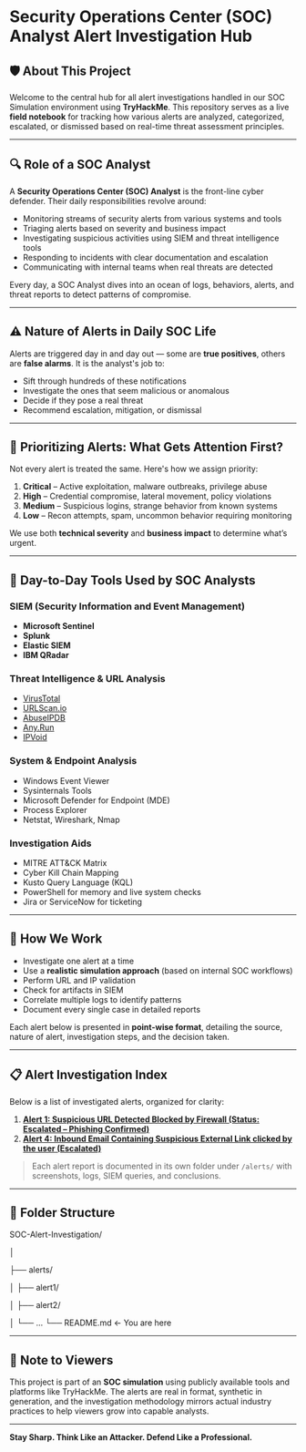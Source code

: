 # Security Operations Center (SOC) Analyst Alert Investigation Hub

## 🛡️ About This Project

Welcome to the central hub for all alert investigations handled in our SOC Simulation environment using **TryHackMe**. This repository serves as a live **field notebook** for tracking how various alerts are analyzed, categorized, escalated, or dismissed based on real-time threat assessment principles.

---

## 🔍 Role of a SOC Analyst

A **Security Operations Center (SOC) Analyst** is the front-line cyber defender. Their daily responsibilities revolve around:

- Monitoring streams of security alerts from various systems and tools
- Triaging alerts based on severity and business impact
- Investigating suspicious activities using SIEM and threat intelligence tools
- Responding to incidents with clear documentation and escalation
- Communicating with internal teams when real threats are detected

Every day, a SOC Analyst dives into an ocean of logs, behaviors, alerts, and threat reports to detect patterns of compromise.

---

## ⚠️ Nature of Alerts in Daily SOC Life

Alerts are triggered day in and day out — some are **true positives**, others are **false alarms**. It is the analyst's job to:

- Sift through hundreds of these notifications
- Investigate the ones that seem malicious or anomalous
- Decide if they pose a real threat
- Recommend escalation, mitigation, or dismissal

---

## 🚨 Prioritizing Alerts: What Gets Attention First?

Not every alert is treated the same. Here's how we assign priority:

1. **Critical** – Active exploitation, malware outbreaks, privilege abuse
2. **High** – Credential compromise, lateral movement, policy violations
3. **Medium** – Suspicious logins, strange behavior from known systems
4. **Low** – Recon attempts, spam, uncommon behavior requiring monitoring

We use both **technical severity** and **business impact** to determine what’s urgent.

---

## 🧰 Day-to-Day Tools Used by SOC Analysts

### SIEM (Security Information and Event Management)
- **Microsoft Sentinel**
- **Splunk**
- **Elastic SIEM**
- **IBM QRadar**

### Threat Intelligence & URL Analysis
- [VirusTotal](https://www.virustotal.com)
- [URLScan.io](https://urlscan.io)
- [AbuseIPDB](https://www.abuseipdb.com)
- [Any.Run](https://any.run)
- [IPVoid](https://www.ipvoid.com)

### System & Endpoint Analysis
- Windows Event Viewer
- Sysinternals Tools
- Microsoft Defender for Endpoint (MDE)
- Process Explorer
- Netstat, Wireshark, Nmap

### Investigation Aids
- MITRE ATT&CK Matrix
- Cyber Kill Chain Mapping
- Kusto Query Language (KQL)
- PowerShell for memory and live system checks
- Jira or ServiceNow for ticketing

---

## 🧠 How We Work

- Investigate one alert at a time
- Use a **realistic simulation approach** (based on internal SOC workflows)
- Perform URL and IP validation
- Check for artifacts in SIEM
- Correlate multiple logs to identify patterns
- Document every single case in detailed reports

Each alert below is presented in **point-wise format**, detailing the source, nature of alert, investigation steps, and the decision taken.

---

## 📋 Alert Investigation Index

Below is a list of investigated alerts, organized for clarity:

1. **[Alert 1: Suspicious URL Detected Blocked by Firewall (Status: Escalated – Phishing Confirmed)](https://github.com/Bharathkasyap/SOC_Simulations_Case_Reports/blob/main/src/Alert1/Alert1%3AAccess_to_Blacklisted_External_URL_Blocked_by_Firewall.md)**
2. **[Alert 4: Inbound Email Containing Suspicious External Link clicked by the user (Escalated)](https://github.com/Bharathkasyap/SOC_Simulations_Case_Reports/blob/main/src/Alert4/Inbound_Email_Containing_Suspicious_External_Link_Clicked_by_User.md)**


> Each alert report is documented in its own folder under `/alerts/` with screenshots, logs, SIEM queries, and conclusions.

---

## 📂 Folder Structure

SOC-Alert-Investigation/

│

├── alerts/

│ ├── alert1/

│ ├── alert2/

│ └── ...
└── README.md ← You are here



---

## 📢 Note to Viewers

This project is part of an **SOC simulation** using publicly available tools and platforms like TryHackMe. The alerts are real in format, synthetic in generation, and the investigation methodology mirrors actual industry practices to help viewers grow into capable analysts.

---

**Stay Sharp. Think Like an Attacker. Defend Like a Professional.**

